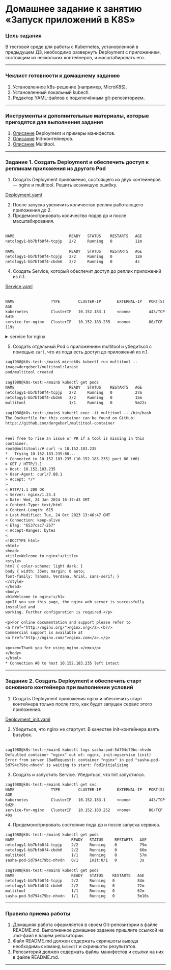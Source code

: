 # Домашнее задание к занятию «Запуск приложений в K8S»

### Цель задания

В тестовой среде для работы с Kubernetes, установленной в предыдущем ДЗ, необходимо развернуть Deployment с приложением, состоящим из нескольких контейнеров, и масштабировать его.

------

### Чеклист готовности к домашнему заданию

1. Установленное k8s-решение (например, MicroK8S).
2. Установленный локальный kubectl.
3. Редактор YAML-файлов с подключённым git-репозиторием.

------

### Инструменты и дополнительные материалы, которые пригодятся для выполнения задания

1. [Описание](https://kubernetes.io/docs/concepts/workloads/controllers/deployment/) Deployment и примеры манифестов.
2. [Описание](https://kubernetes.io/docs/concepts/workloads/pods/init-containers/) Init-контейнеров.
3. [Описание](https://github.com/wbitt/Network-MultiTool) Multitool.

------

### Задание 1. Создать Deployment и обеспечить доступ к репликам приложения из другого Pod

1. Создать Deployment приложения, состоящего из двух контейнеров — nginx и multitool. Решить возникшую ошибку.

[Deployment.yaml](main/deployment1.yaml)

2. После запуска увеличить количество реплик работающего приложения до 2.
3. Продемонстрировать количество подов до и после масштабирования.

```shell

NAME                        READY   STATUS    RESTARTS   AGE
netology1-bb7bfb8f4-tcpjp   2/2     Running   0          11m

NAME                        READY   STATUS    RESTARTS   AGE
netology1-bb7bfb8f4-tcpjp   2/2     Running   0          12m
netology1-bb7bfb8f4-cbdn6   2/2     Running   0          4s

```
4. Создать Service, который обеспечит доступ до реплик приложений из п.1.

[Service.yaml](main/service.yaml)

```shell

NAME                TYPE        CLUSTER-IP       EXTERNAL-IP   PORT(S)   AGE
kubernetes          ClusterIP   10.152.183.1     <none>        443/TCP   6d1h
service-for-nginx   ClusterIP   10.152.183.235   <none>        80/TCP    119s

```

<details>
<summary>service for nginx</summary>

![Alt text](<IMG/service for nginx.PNG>)

</details>

5. Создать отдельный Pod с приложением multitool и убедиться с помощью `curl`, что из пода есть доступ до приложений из п.1.

```shell
zag1988@k8s-test:~/main$ microk8s kubectl run multitool --image=dergeberl/multitool:latest
pod/multitool created

zag1988@k8s-test:~/main$ kubectl get pods
NAME                        READY   STATUS    RESTARTS   AGE
netology1-bb7bfb8f4-tcpjp   2/2     Running   0          27m
netology1-bb7bfb8f4-cbdn6   2/2     Running   0          15m
multitool                   1/1     Running   0          5m22s

zag1988@k8s-test:~/main$ kubectl exec -it multitool -- /bin/bash
The Dockerfile for this container can be found on GitHub:
https://github.com/dergeberl/multitool-container


Feel free to rise an issue or PR if a tool is missing in this container.
root@multitool:/# curl -v 10.152.183.235
*   Trying 10.152.183.235:80...
* Connected to 10.152.183.235 (10.152.183.235) port 80 (#0)
> GET / HTTP/1.1
> Host: 10.152.183.235
> User-Agent: curl/7.88.1
> Accept: */*
> 
< HTTP/1.1 200 OK
< Server: nginx/1.25.3
< Date: Wed, 24 Jan 2024 16:17:43 GMT
< Content-Type: text/html
< Content-Length: 615
< Last-Modified: Tue, 24 Oct 2023 13:46:47 GMT
< Connection: keep-alive
< ETag: "6537cac7-267"
< Accept-Ranges: bytes
< 
<!DOCTYPE html>
<html>
<head>
<title>Welcome to nginx!</title>
<style>
html { color-scheme: light dark; }
body { width: 35em; margin: 0 auto;
font-family: Tahoma, Verdana, Arial, sans-serif; }
</style>
</head>
<body>
<h1>Welcome to nginx!</h1>
<p>If you see this page, the nginx web server is successfully installed and
working. Further configuration is required.</p>

<p>For online documentation and support please refer to
<a href="http://nginx.org/">nginx.org</a>.<br/>
Commercial support is available at
<a href="http://nginx.com/">nginx.com</a>.</p>

<p><em>Thank you for using nginx.</em></p>
</body>
</html>
* Connection #0 to host 10.152.183.235 left intact
```
------

### Задание 2. Создать Deployment и обеспечить старт основного контейнера при выполнении условий

1. Создать Deployment приложения nginx и обеспечить старт контейнера только после того, как будет запущен сервис этого приложения.

[Deployment_init.yaml](main/deployment_init.yaml)

2. Убедиться, что nginx не стартует. В качестве Init-контейнера взять busybox.

```shell

zag1988@k8s-test:~/main$ kubectl logs sasha-pod-5d794c79bc-nhvdn 
Defaulted container "nginx" out of: nginx, init-myservice (init)
Error from server (BadRequest): container "nginx" in pod "sasha-pod-5d794c79bc-nhvdn" is waiting to start: PodInitializing

```

3. Создать и запустить Service. Убедиться, что Init запустился.

```shell
zag1988@k8s-test:~/main$ kubectl get svc
NAME                TYPE        CLUSTER-IP       EXTERNAL-IP   PORT(S)   AGE
kubernetes          ClusterIP   10.152.183.1     <none>        443/TCP   6d2h
service-for-nginx   ClusterIP   10.152.183.252   <none>        80/TCP    40s

```

4. Продемонстрировать состояние пода до и после запуска сервиса.


```shell
zag1988@k8s-test:~/main$ kubectl get pods
NAME                         READY   STATUS     RESTARTS   AGE
netology1-bb7bfb8f4-tcpjp    2/2     Running    0          79m
netology1-bb7bfb8f4-cbdn6    2/2     Running    0          66m
multitool                    1/1     Running    0          57m
sasha-pod-5d794c79bc-nhvdn   0/1     Init:0/1   0          3s

zag1988@k8s-test:~/main$ kubectl get pods
NAME                         READY   STATUS    RESTARTS   AGE
netology1-bb7bfb8f4-tcpjp    2/2     Running   0          84m
netology1-bb7bfb8f4-cbdn6    2/2     Running   0          72m
multitool                    1/1     Running   0          62m
sasha-pod-5d794c79bc-nhvdn   1/1     Running   0          5m10s

```

------

### Правила приема работы

1. Домашняя работа оформляется в своем Git-репозитории в файле README.md. Выполненное домашнее задание пришлите ссылкой на .md-файл в вашем репозитории.
2. Файл README.md должен содержать скриншоты вывода необходимых команд `kubectl` и скриншоты результатов.
3. Репозиторий должен содержать файлы манифестов и ссылки на них в файле README.md.

------
